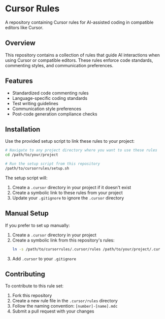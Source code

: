 # Cursor Rules

A repository containing Cursor rules for AI-assisted coding in compatible editors like Cursor.

## Overview

This repository contains a collection of rules that guide AI interactions when using Cursor or compatible editors. These rules enforce code standards, commenting styles, and communication preferences.

## Features

- Standardized code commenting rules
- Language-specific coding standards
- Test writing guidelines
- Communication style preferences
- Post-code generation compliance checks

## Installation

Use the provided setup script to link these rules to your project:

```bash
# Navigate to any project directory where you want to use these rules
cd /path/to/your/project

# Run the setup script from this repository
/path/to/cursorrules/setup.sh
```

The setup script will:

1. Create a `.cursor` directory in your project if it doesn't exist
2. Create a symbolic link to these rules from your project
3. Update your `.gitignore` to ignore the `.cursor` directory

## Manual Setup

If you prefer to set up manually:

1. Create a `.cursor` directory in your project
2. Create a symbolic link from this repository's rules:
   ```bash
   ln -s /path/to/cursorrules/.cursor/rules /path/to/your/project/.cursor/rules
   ```
3. Add `.cursor` to your `.gitignore`

## Contributing

To contribute to this rule set:

1. Fork this repository
2. Create a new rule file in the `.cursor/rules` directory
3. Follow the naming convention: `[number]-[name].mdc`
4. Submit a pull request with your changes
